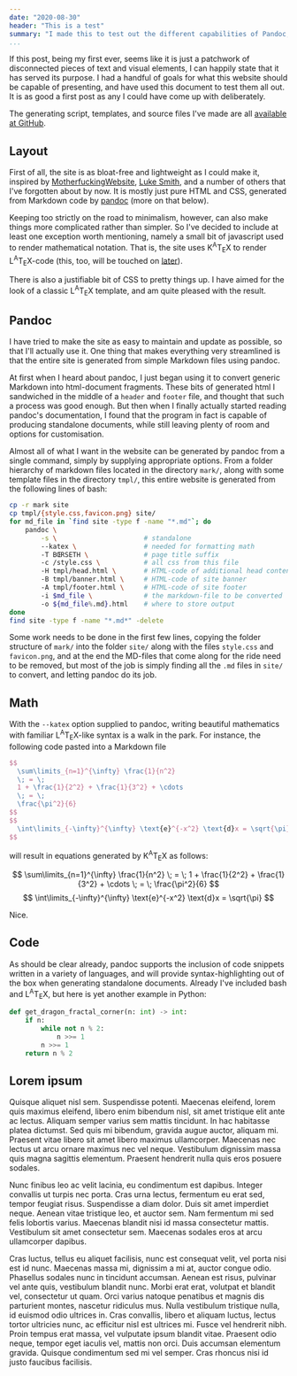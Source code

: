```yaml
---
date: "2020-08-30"
header: "This is a test"
summary: "I made this to test out the different capabilities of Pandoc, for my old blog when it was located at boerseth.com instead of here. Some of the information here no longer applies. For instance, I now let pandoc use mathml to render math, instead of KaTeX."
...
```


If this post, being my first ever, seems like it is just a patchwork of disconnected pieces of text and visual elements, I can happily state that it has served its purpose. I had a handful of goals for what this website should be capable of presenting, and have used this document to test them all out. It is as good a first post as any I could have come up with deliberately.

The generating script, templates, and source files I've made are all [available at GitHub](https://github.com/frodetb/boerseth-dot-com).


## Layout

First of all, the site is as bloat-free and lightweight as I could make it, inspired by [MotherfuckingWebsite](http://motherfuckingwebsite.com/), [Luke Smith](https://lukesmith.xyz), and a number of others that I've forgotten about by now. It is mostly just pure HTML and CSS, generated from Markdown code by [pandoc](https://pandoc.org/) (more on that below).

Keeping too strictly on the road to minimalism, however, can also make things more complicated rather than simpler. So I've decided to include at least one exception worth mentioning, namely a small bit of javascript used to render mathematical notation. That is, the site uses K<sup class="latex">A</sup>T<sub class="latex">E</sub>X to render L<sup class="latex">A</sup>T<sub class="latex">E</sub>X-code (this, too, will be touched on [later](#math)).

There is also a justifiable bit of CSS to pretty things up. I have aimed for the look of a classic L<sup class="latex">A</sup>T<sub class="latex">E</sub>X template, and am quite pleased with the result.


## Pandoc

I have tried to make the site as easy to maintain and update as possible, so that I'll actually use it. One thing that makes everything very streamlined is that the entire site is generated from simple Markdown files using pandoc.

At first when I heard about pandoc, I just began using it to convert generic Markdown into html-document fragments. These bits of generated html I sandwiched in the middle of a `header` and `footer` file, and thought that such a process was good enough. But then when I finally actually started reading pandoc's documentation, I found that the program in fact is capable of producing standalone documents, while still leaving plenty of room and options for customisation.

Almost all of what I want in the website can be generated by pandoc from a single command, simply by supplying appropriate options. From a folder hierarchy of markdown files located in the directory `mark/`, along with some template files in the directory `tmpl/`, this entire website is generated from the following lines of bash:

```bash
cp -r mark site
cp tmpl/{style.css,favicon.png} site/
for md_file in `find site -type f -name "*.md"`; do
    pandoc \
        -s \                      # standalone
        --katex \                 # needed for formatting math
        -T BŒRSETH \              # page title suffix
        -c /style.css \           # all css from this file
        -H tmpl/head.html \       # HTML-code of additional head content
        -B tmpl/banner.html \     # HTML-code of site banner
        -A tmpl/footer.html \     # HTML-code of site footer
        -i $md_file \             # the markdown-file to be converted
        -o ${md_file%.md}.html    # where to store output
done
find site -type f -name "*.md*" -delete
```

Some work needs to be done in the first few lines, copying the folder structure of `mark/` into the folder `site/` along with the files `style.css` and `favicon.png`, and at the end the MD-files that come along for the ride need to be removed, but most of the job is simply finding all the `.md` files in `site/` to convert, and letting pandoc do its job. 

## Math

With the `--katex` option supplied to pandoc, writing beautiful mathematics with familiar L<sup class="latex">A</sup>T<sub class="latex">E</sub>X-like syntax is a walk in the park. For instance, the following code pasted into a Markdown file

```latex
$$
  \sum\limits_{n=1}^{\infty} \frac{1}{n^2}
  \; = \;
  1 + \frac{1}{2^2} + \frac{1}{3^2} + \cdots
  \; = \;
  \frac{\pi^2}{6}
$$
$$
  \int\limits_{-\infty}^{\infty} \text{e}^{-x^2} \text{d}x = \sqrt{\pi}
$$
```

will result in equations generated by K<sup class="latex">A</sup>T<sub class="latex">E</sub>X as follows:

$$
\sum\limits_{n=1}^{\infty} \frac{1}{n^2}
\; = \;
1 + \frac{1}{2^2} + \frac{1}{3^2} + \cdots
\; = \;
\frac{\pi^2}{6}
$$
$$
\int\limits_{-\infty}^{\infty} \text{e}^{-x^2} \text{d}x = \sqrt{\pi}
$$

Nice.


## Code

As should be clear already, pandoc supports the inclusion of code snippets written in a variety of languages, and will provide syntax-highlighting out of the box when generating standalone documents. Already I've included bash and L<sup class="latex">A</sup>T<sub class="latex">E</sub>X, but here is yet another example in Python:

```python
def get_dragon_fractal_corner(n: int) -> int:
    if n:
        while not n % 2:
            n >>= 1
        n >>= 1
    return n % 2
```


## Lorem ipsum

Quisque aliquet nisl sem. Suspendisse potenti. Maecenas eleifend, lorem quis maximus eleifend, libero enim bibendum nisl, sit amet tristique elit ante ac lectus. Aliquam semper varius sem mattis tincidunt. In hac habitasse platea dictumst. Sed quis mi bibendum, gravida augue auctor, aliquam mi. Praesent vitae libero sit amet libero maximus ullamcorper. Maecenas nec lectus ut arcu ornare maximus nec vel neque. Vestibulum dignissim massa quis magna sagittis elementum. Praesent hendrerit nulla quis eros posuere sodales.

Nunc finibus leo ac velit lacinia, eu condimentum est dapibus. Integer convallis ut turpis nec porta. Cras urna lectus, fermentum eu erat sed, tempor feugiat risus. Suspendisse a diam dolor. Duis sit amet imperdiet neque. Aenean vitae tristique leo, et auctor sem. Nam fermentum mi sed felis lobortis varius. Maecenas blandit nisi id massa consectetur mattis. Vestibulum sit amet consectetur sem. Maecenas sodales eros at arcu ullamcorper dapibus.

Cras luctus, tellus eu aliquet facilisis, nunc est consequat velit, vel porta nisi est id nunc. Maecenas massa mi, dignissim a mi at, auctor congue odio. Phasellus sodales nunc in tincidunt accumsan. Aenean est risus, pulvinar vel ante quis, vestibulum blandit nunc. Morbi erat erat, volutpat et blandit vel, consectetur ut quam. Orci varius natoque penatibus et magnis dis parturient montes, nascetur ridiculus mus. Nulla vestibulum tristique nulla, id euismod odio ultrices in. Cras convallis, libero et aliquam luctus, lectus tortor ultricies nunc, ac efficitur nisl est ultrices mi. Fusce vel hendrerit nibh. Proin tempus erat massa, vel vulputate ipsum blandit vitae. Praesent odio neque, tempor eget iaculis vel, mattis non orci. Duis accumsan elementum gravida. Quisque condimentum sed mi vel semper. Cras rhoncus nisi id justo faucibus facilisis.

